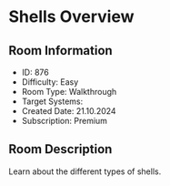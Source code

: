 ﻿# Shells Overview

## Room Information
- ID: 876
- Difficulty: Easy
- Room Type: Walkthrough
- Target Systems: 
- Created Date: 21.10.2024
- Subscription: Premium

## Room Description
Learn about the different types of shells.
